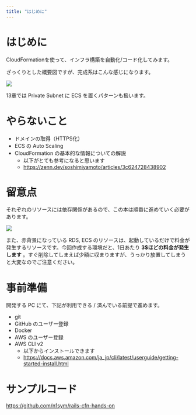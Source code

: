 ```yaml
---
title: "はじめに"
---
```


# はじめに

CloudFormationを使って、インフラ構築を自動化/コード化してみます。

ざっくりとした概要図ですが、完成系はこんな感じになります。

![](https://storage.googleapis.com/zenn-user-upload/0a76d8790ba7-20220516.png)

13章では Private Subnet に ECS を置くパターンも扱います。

# やらないこと

- ドメインの取得（HTTPS化）
- ECS の Auto Scaling
- CloudFormation の基本的な情報についての解説
  - 以下がとても参考になると思います
  - https://zenn.dev/soshimiyamoto/articles/3c624728438902

# 留意点

それぞれのリソースには依存関係があるので、この本は順番に進めていく必要があります。

![](https://storage.googleapis.com/zenn-user-upload/7836e70f465e-20220521.png)

また、赤背景になっている RDS, ECS のリソースは、起動しているだけで料金が発生するリソースです。今回作成する環境だと、1日あたり **3$ほどの料金が発生します** 。すぐ削除してしまえば少額に収まりますが、うっかり放置してしまうと大変なのでご注意ください。

# 事前準備

開発する PC にて、下記が利用できる / 済んでいる前提で進めます。

- git
- GitHub のユーザー登録
- Docker
- AWS のユーザー登録
- AWS CLI v2
  - 以下からインストールできます
  - https://docs.aws.amazon.com/ja_jp/cli/latest/userguide/getting-started-install.html

# サンプルコード

https://github.com/n1sym/rails-cfn-hands-on